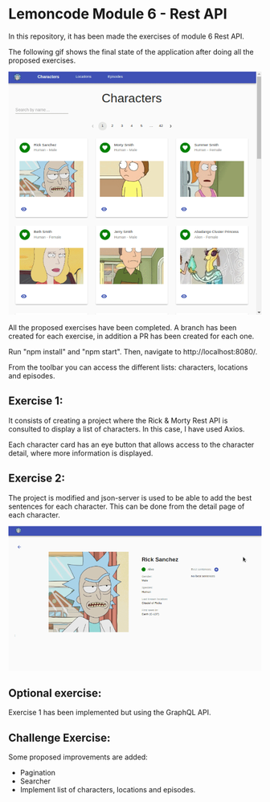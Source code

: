 # Lemoncode Module 6 - Rest API

In this repository, it has been made the exercises of module 6 Rest API.

The following gif shows the final state of the application after doing all the proposed exercises.

![](docs/app.gif)

All the proposed exercises have been completed. A branch has been created for each exercise, in addition a PR has been created for each one.

Run "npm install" and "npm start". Then, navigate to http://localhost:8080/.

From the toolbar you can access the different lists: characters, locations and episodes.

## Exercise 1:

It consists of creating a project where the Rick & Morty Rest API is consulted to display a list of characters. In this case, I have used Axios.

Each character card has an eye button that allows access to the character detail, where more information is displayed.

## Exercise 2:

The project is modified and json-server is used to be able to add the best sentences for each character. This can be done from the detail page of each character.

![](docs/addSentence.gif)

## Optional exercise:

Exercise 1 has been implemented but using the GraphQL API.

## Challenge Exercise:

Some proposed improvements are added:

- Pagination
- Searcher
- Implement list of characters, locations and episodes.
